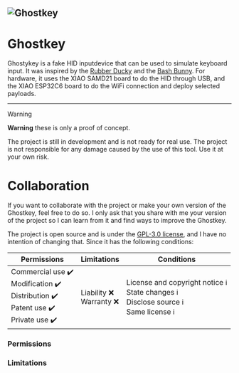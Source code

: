 ![Ghostkey](https://github.com/raf181/Ghostkey/blob/main/wiki/source/Untitled.webp)
---
# Ghostkey
Ghostykey is a fake HID inputdevice that can be used to simulate keyboard input. It was inspired by the [Rubber Ducky](https://shop.hak5.org/products/usb-rubber-ducky-deluxe) and the [Bash Bunny](https://shop.hak5.org/products/bash-bunny). For hardware, it uses the XIAO SAMD21 board to do the HID through USB, and the XIAO ESP32C6 board to do the WiFi connection and deploy selected payloads.

---

> [!warning] 
> **Warning** these is only a proof of concept.
>
> The project is still in development and is not ready for real use. The project is not responsible for any damage caused by the use of this tool. Use it at your own risk.


# Collaboration
If you want to collaborate with the project or make your own version of the Ghostkey, feel free to do so. I only ask that you share with me your version of the project so I can learn from it and find ways to improve the Ghostkey.

The project is open source and is under the [GPL-3.0 license](https://github.com/raf181/Ghostkey/blob/main/LICENSE), and I have no intention of changing that. Since it has the following conditions:

| Permissions                                                                                | Limitations               | Conditions                                                                                   |
| ------------------------------------------------------------------------------------------ | ------------------------- | -------------------------------------------------------------------------------------------- |
| Commercial use ✔️<br>Modification ✔️<br>Distribution ✔️<br>Patent use ✔️<br>Private use ✔️ | Liability ❌<br>Warranty ❌ | License and copyright notice ℹ️<br>State changes ℹ️<br>Disclose source ℹ️<br>Same license ℹ️ |

### Permissions

### Limitations


